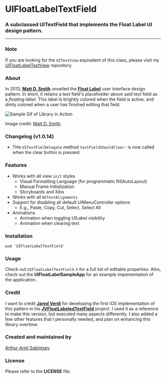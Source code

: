 # UIFloatLabelTextField
### A subclassed UITextField that implements the Float Label UI design pattern. 
___

### Note
If you are looking for the `UITextView` equivalent of this class, please visit my [UIFloatLabelTextView](http://www.github.com/ArtSabintsev/UIFloatLabelTextView) repository.

### About
In 2013, [**Matt D. Smith**](http://twitter.com/mds) unveiled the **[Float Label](http://www.floatlabel.com)** user interface design pattern. In short, it retains a text field's placeholder above said text field as a *floating label*. This label is brightly colored when the field is active, and dimly colored when a user has finished editing that field. 

![Sample Gif of Library in Action](http://d13yacurqjgara.cloudfront.net/users/6410/screenshots/1254439/form-animation-_gif_.gif)

Image credit: [Matt D. Smith](http://twitter.com/mds). 
### Changelog (v1.0.14)
- THe `UITextFielDelegate` method `textFieldShouldClear:` is now called when the clear button is pressed.

### Features
- Works with all view `init` styles
	- Visual Formatting Language (for programmatic NSAutoLayout)
	- Manual Frame Initialization
	- Storyboards and Xibs
- Works with all `NSTextAlignments`
- Support for disabling all default UIMenuController options
	- E.g., Paste, Copy, Cut, Select, Select All
- Animations
	- Animation when toggling UILabel visibility
	- Animation when clearing text

### Installation
```
pod 'UIFloatLabelTextField'
```

### Usage
Check out `UIFloatLabelTextField.h` for a full list of editable properties. Also, check out the **UIFloatLabelSampleApp** for an example impementation of the application.

### Credit
I want to credit [**Jared Verdi**](http://twitter.com/jverdi) for developing the first iOS implementation of this pattern in his [**JVFloatLabeledTextField**](https://github.com/jverdi/JVFloatLabeledTextField) project. I used it as a reference to make this version, but executed many aspects differently. I also added a few other features that I personally needed, and plan on enhancing this library overtime.

### Created and maintained by
[Arthur Ariel Sabintsev](http://www.sabintsev.com/) 

### License
Please refer to the **LICENSE** file.
